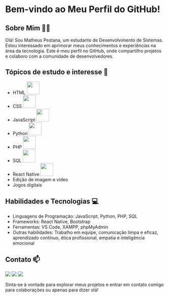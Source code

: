 # Bem-vindo ao Meu Perfil do GitHub!

## Sobre Mim 🙎‍♂️
Olá! Sou Matheus Pestana, um estudante de Desenvolvimento de Sistemas. Estou interessado em aprimorar meus conhecimentos e experiências na área da tecnologia. Este é meu perfil no GitHub, onde compartilho projetos e colaboro com a comunidade de desenvolvedores.

## Tópicos de estudo e interesse 📝

- HTML <img src="https://cdn.jsdelivr.net/gh/devicons/devicon@latest/icons/html5/html5-original-wordmark.svg" width="40" height="40" />
- CSS <img src="https://cdn.jsdelivr.net/gh/devicons/devicon@latest/icons/css3/css3-original-wordmark.svg" width="40" height="40"/>
- JavaScript <img src="https://cdn.jsdelivr.net/gh/devicons/devicon@latest/icons/javascript/javascript-original.svg" width="40" height="40"/>
- Python <img src="https://cdn.jsdelivr.net/gh/devicons/devicon@latest/icons/python/python-original.svg" width="40" height="40"/>
- PHP <img src="https://cdn.jsdelivr.net/gh/devicons/devicon@latest/icons/php/php-original.svg" width="40" height="40"/>
- SQL <img src="https://cdn.jsdelivr.net/gh/devicons/devicon@latest/icons/mysql/mysql-original-wordmark.svg" width="40" height="40"/>
- React Native <img src="https://cdn.jsdelivr.net/gh/devicons/devicon@latest/icons/react/react-original-wordmark.svg" width="40" height="40"/>
- Edição de imagem e vídeo
- Jogos digitais

## Habilidades e Tecnologias 💻
- Linguagens de Programação: JavaScript, Python, PHP, SQL
- Frameworks: React Native, Bootstrap
- Ferramentas: VS Code, XAMPP, phpMyAdmin
- Outras habilidades: Trabalho em equipe, comunicação limpa e eficaz, aprendizado contínuo, ética profissional, empatia e inteligência emocional

## Contato 📫
<div>
<a href = "mailto:matheus90pestana@gmail.com"><img loading="lazy" src="https://img.shields.io/badge/Gmail-D14836?style=for-the-badge&logo=gmail&logoColor=white" target="_blank"></a>
<a href="https://www.instagram.com/d4sh_fps?igsh=Yjd0Y3E5bGp3b3Zo" target="_blank"><img loading="lazy" src="https://img.shields.io/badge/-Instagram-%23E4405F?style=for-the-badge&logo=instagram&logoColor=white" target="_k"></a>
<a href="[https://www.linkedin.com/in/seu-usuário-linkedln-aqui](https://www.linkedin.com/in/matheus-arcangelo/)" target="_blank"><img loading="lazy" src="https://img.shields.io/badge/-LinkedIn-%230077B5?style=for-the-badge&logo=linkedin&logoColor=white" target="_blank"></a>   
</div>

Sinta-se à vontade para explorar meus projetos e entrar em contato comigo para colaborações ou apenas para dizer olá!
